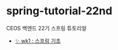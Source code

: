 # spring-tutorial-22nd
CEOS 백엔드 22기 스프링 튜토리얼

- [✨ wk1 : 스프링 기초](https://github.com/yooniicode/spring-tutorial-22nd/wiki/wk1-%3A-%EC%8A%A4%ED%94%84%EB%A7%81-%EA%B8%B0%EC%B4%88)
